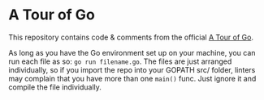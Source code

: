 # A Tour of Go

This repository contains code & comments from the official [A Tour of Go](https://tour.golang.org).

As long as you have the Go environment set up on your machine, you can run each file as so: `go run filename.go`. The files are just arranged individually, so if you import the repo into your GOPATH src/ folder, linters may complain that you have more than one `main()` func. Just ignore it and compile the file individually.
